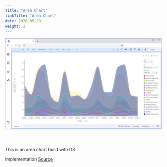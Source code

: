 ```yaml
---
title: "Area Chart"
linkTitle: "Area Chart"
date: 2020-05-20
weight: 2
---
```


<img src="../../area-chart.png" style="margin-bottom: 40px">

This is an area chart build with D3.

Implementation [Source](https://github.com/TIBCOSoftware/spotfire-mods/)

